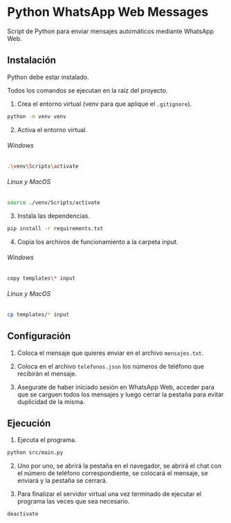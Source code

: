 # Python WhatsApp Web Messages

Script de Python para enviar mensajes automáticos mediante WhatsApp Web.

## Instalación

Python debe estar instalado.

Todos los comandos se ejecutan en la raíz del proyecto.

1. Crea el entorno virtual (venv para que aplique el `.gitignore`).
```bash
python -m venv venv
```

2. Activa el entorno virtual.
###### Windows
```bash
.\venv\Scripts\activate
```
###### Linux y MacOS
```bash
source ./venv/Scripts/activate
```

3. Instala las dependencias.
```bash
pip install -r requirements.txt
```

4. Copia los archivos de funcionamiento a la carpeta input.
###### Windows
```bash
copy templates\* input
```
###### Linux y MacOS
```bash
cp templates/* input
```

## Configuración

1. Coloca el mensaje que quieres enviar en el archivo `mensajes.txt`.

2. Coloca en el archivo `telefonos.json` los números de teléfono que recibirán el mensaje.

3. Asegurate de haber iniciado sesión en WhatsApp Web, acceder para que se carguen todos los mensajes y luego cerrar la pestaña para evitar duplicidad de la misma.

## Ejecución

1. Ejecuta el programa.
```bash
python src/main.py
```

2. Uno por uno, se abrirá la pestaña en el navegador, se abrirá el chat con el número de teléfono correspondiente, se colocará el mensaje, se enviará y la pestaña se cerrará.

3. Para finalizar el servidor virtual una vez terminado de ejecutar el programa las veces que sea necesario.
```bash
deactivate
```